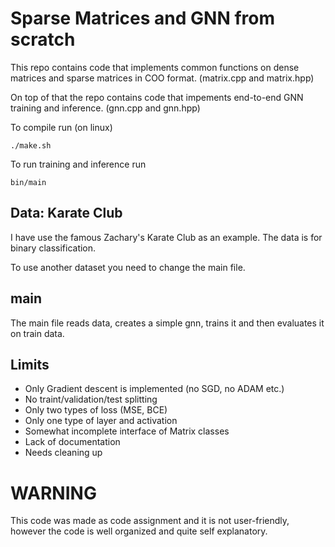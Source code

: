 # Sparse Matrices and GNN from scratch

This repo contains code that implements common functions on dense matrices and sparse matrices in COO format. (matrix.cpp and matrix.hpp)

On top of that the repo contains code that impements end-to-end GNN training and inference. (gnn.cpp and gnn.hpp)

To compile run (on linux)
```
./make.sh
```
To run training and inference run
```
bin/main
```
## Data: Karate Club

I have use the famous Zachary's Karate Club as an example. The data is for binary classification.

To use another dataset you need to change the main file.

## main

The main file reads data, creates a simple gnn, trains it and then evaluates it on train data.

## Limits

- Only Gradient descent is implemented (no SGD, no ADAM etc.)
- No traint/validation/test splitting
- Only two types of loss (MSE, BCE)
- Only one type of layer and activation
- Somewhat incomplete interface of Matrix classes
- Lack of documentation
- Needs cleaning up

# WARNING

This code was made as code assignment and it is not user-friendly, however the code is well organized and quite self explanatory.
